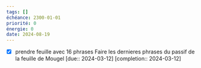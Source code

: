 ```yaml
---
tags: []
échéance: 2300-01-01
priorité: 0
énergie: 0
date: 2024-08-19
---
```

- [X] prendre feuille avec 16 phrases Faire les dernieres phrases du passif de la feuille de Mougel  [due:: 2024-03-12]  [completion:: 2024-03-12]